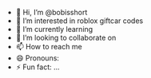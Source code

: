 - 👋 Hi, I’m @bobisshort
- 👀 I’m interested in roblox giftcar codes
- 🌱 I’m currently learning 
- 💞️ I’m looking to collaborate on 
- 📫 How to reach me 
- 😄 Pronouns: 
- ⚡ Fun fact: ...

<!---
bobisshort/bobisshort is a ✨ special ✨ repository because its `README.md` (this file) appears on your GitHub profile.
You can click the Preview link to take a look at your changes.
--->
